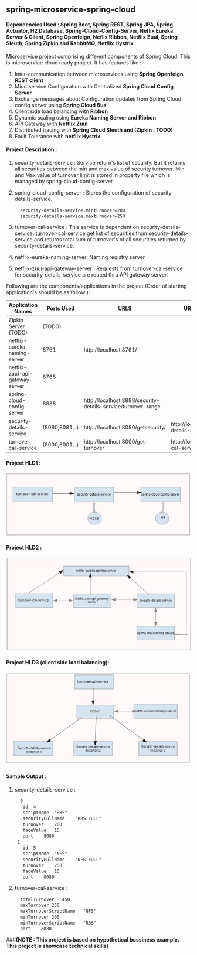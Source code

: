 ## spring-microservice-spring-cloud
#### Dependencies Used : Spring Boot, Spring REST, Spring JPA, Spring Actuator, H2 Database, Spring-Cloud-Config-Server, Neflix Eureka Server & Client, Spring Openfeign, Neflix Ribbon, Netflix Zuul, Spring Sleuth, Spring Zipkin and RabbitMQ, Netflix Hystrix  

Microservice project comprising different components of Spring Cloud. This is microservice cloud ready project.
It has features like :
  1. Inter-communication between microservices using **Spring Openfeign REST client**
  2. Microservice Configuration with Centralized **Spring Cloud Config Server**
  3. Exchange messages about Configuration updates from Spring Cloud config server using **Spring Cloud Bus**
  5. Client side load balancing with **Ribbon**
  6. Dynamic scaling using **Eureka Naming Server and Ribbon**
  7. API Gateway with **Netflix Zuul**
  8. Distributed tracing with **Spring Cloud Sleuth and (Zipkin : TODO)**
  9. Fault Tolerance with **netflix Hystrix**


 #### Project Description :
  1. security-details-service : Service return's list of security. But it returns all securities between the min and max value of security turnover. Min and Max value 
  of turnover limit is stored in property file which is managed by spring-cloud-config-server.
 
  2. spring-cloud-config-server : Stores the configuration of security-details-service.
        
        ```
          security-details-service.minturnover=200
          security-details-service.maxturnover=250
        ```
   3. turnover-cal-service : This service is dependent on  security-details-service. turnover-cal-service get list of securities from  security-details-service and returns total sum of turnover's of all securities returned by security-details-service.      
 
   4. netflix-eureka-naming-server: Naming registry server
   5. netflix-zuul-api-gateway-server : Requests from turnover-cal-service for security-details-service are routed thru API gateway server.
 

 Following are the components/applications in the project (Order of starting application's should be as follow ):
 
 | Application Names                     | Ports Used     |  URLS                                              |URL via API Gateway                          |
 | ------------------------------------- | -------------- | -------------------------------------------------- |---------------------------------------------
 |Zipkin Server (TODO)                   |(TODO)          |                                                    |   |
 |netflix-eureka-naming-server           |8761            |http://localhost:8761/                              ||
 |netflix-zuul-api-gateway-server        |8765            |                                                    ||
 |spring-cloud-config-server             |8888            |http://localhost:8888/security-details-service/turnover-range  ||
 |security-details-service               |(8080,8081,..)  |http://localhost:8080/getsecurity/                  |http://**localhost:8765**/security-details-service/getsecurity/|
 |turnover-cal-service                   |(8000,8001,..)  |http://localhost:8000/get-turnover                  |http://**localhost:8765**/turnover-cal-service/get-turnover/|
 

 #### Project HLD1 :
 
 ![alt text](https://github.com/swapneelgosavi/spring-microservice-spring-cloud/blob/master/readme_images/HLD.JPG)
 
 #### Project HLD2 :
 
 ![alt text](https://github.com/swapneelgosavi/spring-microservice-spring-cloud/blob/master/readme_images/HLD2.JPG)

 #### Project HLD3 (client side load balancing):
 
 ![alt text](https://github.com/swapneelgosavi/spring-microservice-spring-cloud/blob/master/readme_images/HLD3.JPG)


 #### Sample Output :
  1. security-details-service : 
     ```
       0	
        id	4
        scriptName	"RBS"
        securityFullName	"RBS FULL"
        turnover	200
        faceValue	15
        port	8080
      1	
        id	5
        scriptName	"NFS"
        securityFullName	"NFS FULL"
        turnover	250
        faceValue	16
        port	8080
     ``` 
 
  2. turnover-cal-service :
  
      ```
        totalTurnover	450
        maxTurnover	250
        maxTurnoverScriptName	"NFS"
        minTurnover	200
        minTurnoverScriptName	"RBS"
        port	8080
      ```
  


###**(NOTE : This project is based on hypothetical bussiness example. This project is showcase technical skills)**

